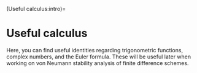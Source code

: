 (Useful calculus:intro)=
# Useful calculus

Here, you can find useful identities regarding trigonometric functions, complex numbers, and the Euler formula. These will be useful later when working on von Neumann stability analysis of finite difference schemes. 

```{tableofcontents}
```
